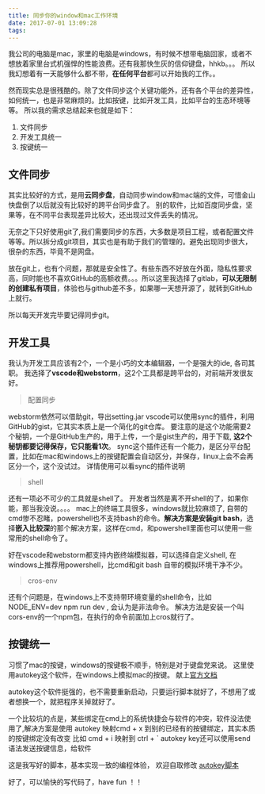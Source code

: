 ```yaml
---
title: 同步你的window和mac工作环境
date: 2017-07-01 13:09:28
tags:
---
```


我公司的电脑是mac，家里的电脑是windows，有时候不想带电脑回家，或者不想放着家里台式机强悍的性能浪费。还有我那快生灰的信仰键盘，hhkb。。。 所以我幻想着有一天能够什么都不带，**在任何平台**都可以开始我的工作。。

然而现实总是很残酷的。除了文件同步这个关键功能外，还有各个平台的差异性，如何统一，也是非常麻烦的。比如按键，比如开发工具，比如平台的生态环境等等。 
所以我的需求总结起来也就是如下：

1. 文件同步
2. 开发工具统一
3. 按键统一

## 文件同步

其实比较好的方式，是用**云同步盘**，自动同步window和mac端的文件，可惜金山快盘倒了以后就没有比较好的跨平台同步盘了。 别的软件，比如百度同步盘，坚果等，在不同平台表现差异比较大，还出现过文件丢失的情况。

无奈之下只好使用git了,我们需要同步的东西，大多数是项目工程，或者配置文件等等。所以拆分成git项目，其实也是有助于我们的管理的。避免出现同步很大，很杂的东西，毕竟不是网盘。

放在git上，也有个问题，那就是安全性了。有些东西不好放在外面，隐私性要求高，同时能也不喜欢GitHub的高额收费。。。所以这里我选择了gitlab，**可以无限制的创建私有项目**，体验也与github差不多，如果哪一天想开源了，就转到GitHub上就行。

所以每天开发完毕要记得同步git。


## 开发工具

我认为开发工具应该有2个，一个是小巧的文本编辑器，一个是强大的ide, 各司其职。
我选择了**vscode和webstorm**，这2个工具都是跨平台的，对前端开发很友好。

> 配置同步

 webstorm依然可以借助git，导出setting.jar
 vscode可以使用sync的插件，利用GitHub的gist，它其实本质上是一个简化的git仓库。
 要注意的是这个功能需要2个秘钥，一个是GitHub生产的，用于上传，一个是gist生产的，用于下载, **这2个秘钥都要记得保存，它只能看1次**。
 sync这个插件还有一个能力，是区分平台配置，比如在mac和windows上的按键配置会自动区分，并保存，linux上会不会再区分一个，这个没试过。 详情使用可以看sync的插件说明

> shell

 还有一项必不可少的工具就是shell了。
 开发者当然是离不开shell的了，如果你能，那当我没说。。。。
 mac上的终端工具很多，windows就比较麻烦了, 自带的cmd惨不忍睹，powershell也不支持bash的命令。**解决方案是安装git bash**，选择**嵌入比较深**的那个解决方案，这样在cmd，和powershell里面也可以使用一些常用的shell命令了。

 好在vscode和webstorm都支持内嵌终端模拟器，可以选择自定义shell, 在windows上推荐用powershell，比cmd和git bash 自带的模拟环境干净不少。

> cros-env

还有个问题是，在windows上不支持带环境变量的shell命令，比如   NODE_ENV=dev npm run dev , 会认为是非法命令。
解决方法是安装一个叫cors-env的一个npm包，在执行的命令前面加上cros就行了。



## 按键统一

习惯了mac的按键，windows的按键极不顺手，特别是对于键盘党来说。 这里使用autokey这个软件，在windows上模拟mac的按键。 献上[官方文档](https://autohotkey.com/docs/Tutorial.htm)

autokey这个软件挺强的，也不需要重新启动，只要运行脚本就好了，不想用了或者想换一个，就把程序关掉就好了。

一个比较坑的点是，某些绑定在cmd上的系统快捷会与软件的冲突，软件没法使用了,解决方案是使用 autokey 映射cmd + x 到别的已经有的按键绑定，其实本质的按键绑定没有改变
比如 cmd + i  映射到 ctrl + `  autokey key还可以使用send 语法发送按键信息，给软件

这是我写好的脚本，基本实现一致的编程体验， 欢迎自取修改
[autokey脚本](https://github.com/Alan110/autokey-mac)


好了，可以愉快的写代码了，have  fun ！！




